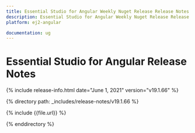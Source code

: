 ```yaml
---
title: Essential Studio for Angular Weekly Nuget Release Release Notes  
description: Essential Studio for Angular Weekly Nuget Release Release Notes  
platform: ej2-angular

documentation: ug
---
```


# Essential Studio for  Angular  Release Notes  

{% include release-info.html date="June 1, 2021"   version="v19.1.66"  %} 

{% directory path: _includes/release-notes/v19.1.66 %}

{% include {{file.url}} %}

{% enddirectory %}

